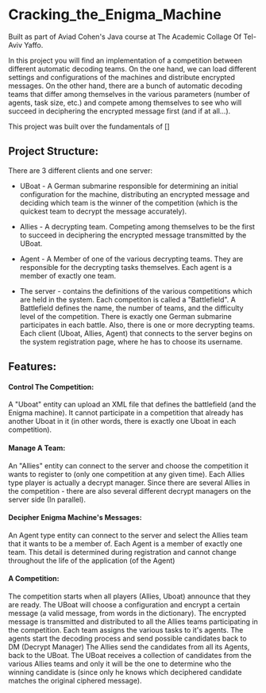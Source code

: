 # Cracking_the_Enigma_Machine
Built as part of Aviad Cohen's Java course at The Academic Collage Of Tel-Aviv Yaffo.

In this project you will find an implementation of a competition between different automatic decoding teams.
On the one hand, we can load different settings and configurations of the machines and distribute encrypted messages.
On the other hand, there are a bunch of automatic decoding teams that differ among themselves in the various parameters (number of agents, task size, etc.) and compete among themselves to see who will succeed in deciphering the encrypted message first (and if at all...).

This project was built over the fundamentals of []

## Project Structure:
There are 3 different clients and one server:

- UBoat - A German submarine responsible for determining an initial configuration for the machine, distributing an encrypted message and deciding which team is the             winner of the competition (which is the quickest team to decrypt the message accurately).

- Allies - A decrypting team. Competing among themselves to be the first to succeed in deciphering the encrypted message transmitted by the UBoat.

- Agent - A Member of one of the various decrypting teams. They are responsible for the decrypting tasks themselves.
Each agent is a member of exactly one team.

- The server - contains the definitions of the various competitions which are held in the system. Each competiton is called a "Battlefield".
A Battlefield defines the name, the number of teams, and the difficulty level of the competition. There is exactly one German submarine participates in each battle. Also, there is one or more decrypting teams.
Each client (Uboat, Allies, Agent) that connects to the server begins on the system registration page, where he has to choose its username.

## Features:

#### Control The Competition:
A "Uboat" entity can upload an XML file that defines the battlefield (and the Enigma machine).
It cannot participate in a competition that already has another Uboat in it (in other words, there is exactly one Uboat in each competition).

#### Manage A Team:
An "Allies" entity can connect to the server and choose the competition it wants to register to (only one competition at any given time).
Each Allies type player is actually a decrypt manager. 
Since there are several Allies in the competition - there are also several different decrypt managers on the server side (In parallel).

#### Decipher Enigma Machine's Messages:
An Agent type entity can connect to the server and select the Allies team that it wants to be a member of.
Each Agent is a member of exactly one team. This detail is determined during registration and cannot change throughout the life of the application (of the Agent)

#### A Competition:
The competition starts when all players (Allies, Uboat) announce that they are ready.
The UBoat will choose a configuration and encrypt a certain message (a valid message, from words in the dictionary). 
The encrypted message is transmitted and distributed to all the Allies teams participating in the competition.
Each team assigns the various tasks to it's agents.
The agents start the decoding process and send possible candidates back to DM (Decrypt Manager) 
The Allies send the candidates from all its Agents, back to the UBoat.
The UBoat receives a collection of candidates from the various Allies teams and only it will be the one to determine who the winning candidate is (since only he knows which deciphered candidate matches the original ciphered message).
